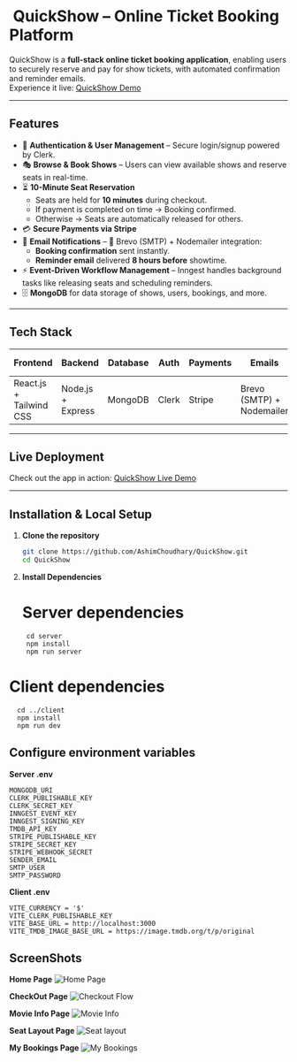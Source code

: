 # ​​ QuickShow – Online Ticket Booking Platform

QuickShow is a **full-stack online ticket booking application**, enabling users to securely reserve and pay for show tickets, with automated confirmation and reminder emails.  
Experience it live: [QuickShow Demo](https://quick-show-rho-six.vercel.app/)

---

##  Features

- 🔐 **Authentication & User Management** – Secure login/signup powered by Clerk.
- 🎭 **Browse & Book Shows** – Users can view available shows and reserve seats in real-time.
- ⏳ **10-Minute Seat Reservation**  
  - Seats are held for **10 minutes** during checkout.  
  - If payment is completed on time → Booking confirmed.  
  - Otherwise → Seats are automatically released for others.
- 💳 **Secure Payments via Stripe**
- 📧 **Email Notifications** – 📨 Brevo (SMTP) + Nodemailer integration:
  - **Booking confirmation** sent instantly.
  - **Reminder email** delivered **8 hours before** showtime.
- ⚡ **Event-Driven Workflow Management** – Inngest handles background tasks like releasing seats and scheduling reminders.
- 🗄️ **MongoDB** for data storage of shows, users, bookings, and more.

---

##  Tech Stack

| Frontend           | Backend                   | Database    | Auth     | Payments | Emails               | Workflow Automation |
|-------------------|---------------------------|-------------|----------|----------|----------------------|----------------------|
| React.js + Tailwind CSS | Node.js + Express         | MongoDB     | Clerk    | Stripe   | Brevo (SMTP) + Nodemailer | Inngest              |

---

##  Live Deployment

Check out the app in action: [QuickShow Live Demo](https://quick-show-rho-six.vercel.app/)

---

##  Installation & Local Setup

1. **Clone the repository**

   ```bash
   git clone https://github.com/AshimChoudhary/QuickShow.git
   cd QuickShow

2. **Install Dependencies**
   
   # Server dependencies
        cd server
        npm install
        npm run server

  # Client dependencies
      cd ../client
      npm install
      npm run dev

##  Configure environment variables

 **Server .env**
 
    MONGODB_URI 
    CLERK_PUBLISHABLE_KEY
    CLERK_SECRET_KEY
    INNGEST_EVENT_KEY
    INNGEST_SIGNING_KEY 
    TMDB_API_KEY
    STRIPE_PUBLISHABLE_KEY
    STRIPE_SECRET_KEY
    STRIPE_WEBHOOK_SECRET
    SENDER_EMAIL
    SMTP_USER
    SMTP_PASSWORD

 **Client .env**

    VITE_CURRENCY = '$'
    VITE_CLERK_PUBLISHABLE_KEY
    VITE_BASE_URL = http://localhost:3000
    VITE_TMDB_IMAGE_BASE_URL = https://image.tmdb.org/t/p/original

##  ScreenShots

**Home Page**
![Home Page](./screenshots/home.png)

**CheckOut Page**
![Checkout Flow](./screenshots/checkout.png)

**Movie Info Page**
![Movie Info](./screenshots/MovieInfo.png)

**Seat Layout Page**
![Seat layout](./screenshots/SeatLayout.png)

**My Bookings Page**
![My Bookings](./screenshots/myBookings.png)






